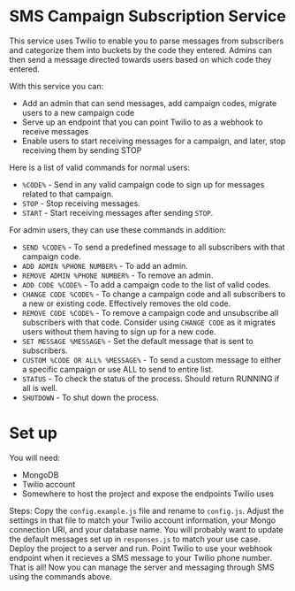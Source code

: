 # SMS Campaign Subscription Service
This service uses Twilio to enable you to parse messages from subscribers and categorize them into buckets by the code they entered. Admins can then send a message directed towards users based on which code they entered.

With this service you can:
- Add an admin that can send messages, add campaign codes, migrate users to a new campaign code
- Serve up an endpoint that you can point Twilio to as a webhook to receive messages
- Enable users to start receiving messages for a campaign, and later, stop receiving them by sending STOP 

Here is a list of valid commands for normal users:
- `%CODE%` - Send in any valid campaign code to sign up for messages related to that campaign.
- `STOP` - Stop receiving messages.
- `START` - Start receiving messages after sending `STOP`.

For admin users, they can use these commands in addition:
- `SEND %CODE%` - To send a predefined message to all subscribers with that campaign code.
- `ADD ADMIN %PHONE NUMBER%` - To add an admin.
- `REMOVE ADMIN %PHONE NUMBER%` - To remove an admin.
- `ADD CODE %CODE%` - To add a campaign code to the list of valid codes.
- `CHANGE CODE %CODE%` - To change a campaign code and all subscribers to a new or existing code. Effectively removes the old code.
- `REMOVE CODE %CODE%` - To remove a campaign code and unsubscribe all subscribers with that code. Consider using `CHANGE CODE` as it migrates users without them having to sign up for a new code.
- `SET MESSAGE %MESSAGE%` - Set the default message that is sent to subscribers.
- `CUSTOM %CODE OR ALL% %MESSAGE%` - To send a custom message to either a specific campaign or use ALL to send to entire list.
- `STATUS` - To check the status of the process. Should return RUNNING if all is well.
- `SHUTDOWN` - To shut down the process. 

# Set up
You will need:
- MongoDB
- Twilio account
- Somewhere to host the project and expose the endpoints Twilio uses

Steps:
Copy the `config.example.js` file and rename to `config.js`. Adjust the settings in that file to match your Twilio account information, your Mongo connection URI, and your database name. You will probably want to update the default messages set up in `responses.js` to match your use case. Deploy the project to a server and run. Point Twilio to use your webhook endpoint when it recieves a SMS message to your Twilio phone number. That is all! Now you can manage the server and messaging through SMS using the commands above.
